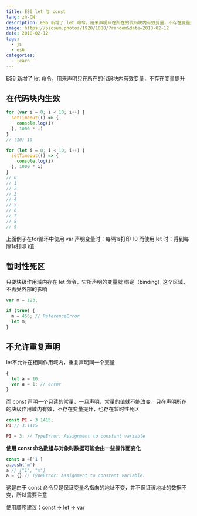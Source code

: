 ```yaml
---
title: ES6 let 与 const
lang: zh-CN
description: ES6 新增了 let 命令，用来声明只在所在的代码块内有效变量，不存在变量提升
image: https://picsum.photos/1920/1080/?random&date=2018-02-12
date: 2018-02-12
tags:
  - js
  - es6
categories:
  - learn
--- 
```


ES6 新增了 let 命令，用来声明只在所在的代码块内有效变量，不存在变量提升

<!-- more -->

## 在代码块内生效

``` js
for (var i = 0; i < 10; i++) {
  setTimeout(() => {
    console.log(i)
  }, 1000 * i)
}
// (10) 10

for (let i = 0; i < 10; i++) {
  setTimeout(() => {
    console.log(i)
  }, 1000 * i)
}
// 0
// 1
// 2
// 3
// 4
// 5
// 6
// 7
// 8
// 9
```

上面例子在for循环中使用 var 声明变量时：每隔1s打印 10
而使用 let 时：得到每隔1s打印 i值

## 暂时性死区

只要块级作用域内存在 let 命令，它所声明的变量就 绑定（binding）这个区域，不再受外部的影响

``` js
var m = 123;

if (true) {
  m = 456; // ReferenceError
  let m;
}
```

## 不允许重复声明

let不允许在相同作用域内，重复声明同一个变量

``` js
{
  let a = 10;
  var a = 1; // error
}
```

而 const 声明一个只读的常量，一旦声明，常量的值就不能改变，只在声明所在的块级作用域内有效，不存在变量提升，也存在暂时性死区

``` js
const PI = 3.1415;
PI // 3.1415

PI = 3; // TypeError: Assignment to constant variable
```

**使用 const 命名数组与对象时数据可能会由一些操作而变化**

``` js
const a =['1']
a.push('m')
a // ["1", "m"]
a = {} // TypeError: Assignment to constant variable.
```

这是由于 const 命令只是保证变量名指向的地址不变，并不保证该地址的数据不变，所以需要注意

使用顺序建议：const -> let -> var